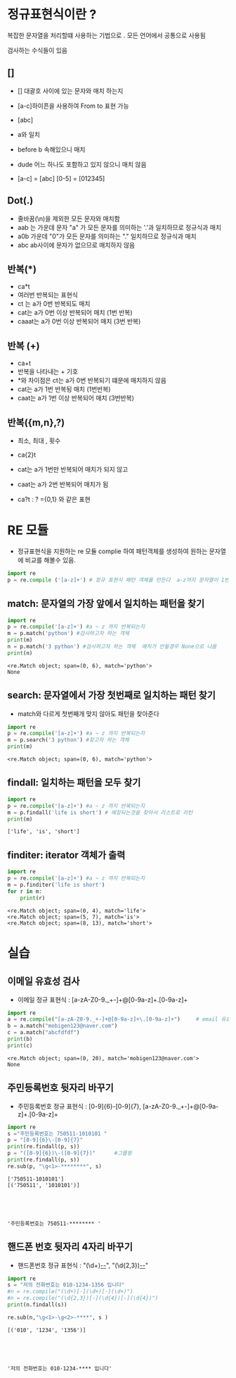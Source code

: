 # 정규표현식이란 ?

복잡한 문자열을 처리할떄 사용하는 기법으로 . 모든 언어에서 공통으로 사용됨


검사하는 수식들이 있음

## []

- [] 대괄호 사이에 있는 문자와 매치 하는지 
- [a-c]하이픈을 사용하여 From to 표현 가능

- [abc]
- a와 일치 
- before b 속해있으니 매치 
- dude 어느 하나도 포함하고 있지 않으니 매치 않음
- [a-c] = [abc] [0-5] = [012345]

## Dot(.)
  - 줄바꿈(\n)을 제외한 모든 문자와 매치함
  - aab 는 가운데 문자 "a" 가 모든 문자를 의미하는 '.'과 일치하므로 정규식과 매치  
  - a0b 가운데 "0"가 모든 문자를 의미하는 "." 일치하므로 정규식과 매치 
  - abc ab사이에 문자가 없으므로 매치하지 않음 

## 반복(*)
- ca*t 
- 여러번 반복되는 표현식 
- ct 는 a가 0번 반복되도 매치 
- cat는 a가 0번 이상 반복되어 매치 (1번 반복)
- caaat는 a가 0번 이상 반복되어 매치 (3번 반복)

## 반복 (+) 
- ca+t
- 반복을 나타내는 + 기호 
- *와 차이점은 ct는 a가 0번 반복되기 떄문에 매치하지 않음 
- cat는 a가 1번 반복됭 매치 (1번반복)
- caat는 a가 1번 이상 반복되어 매치 (3번반복)

## 반복({m,n},?)
  - 최소, 최대 , 횟수
  
  - ca{2}t
  - cat는 a가 1번만 반복되어 매치가 되지 않고 
  - caat는 a가 2번 반복되어 매치가 됨
  - ca?t : ? ={0,1} 와 같은 표현

  

# RE 모듈

- 정규표현식을 지원하는 re 모듈 complie 하여 패턴객체를 생성하여 원하는 문자열에 비교를 해볼수 있음. 




```python
import re
p = re.compile ('[a-z]+') # 정규 표현식 패턴 객체를 만든다  a-z까지 문자열이 1번이상 반복되는 문자열을 찾는다 
```

## match: 문자열의 가장 앞에서 일치하는 패턴을 찾기


```python
import re 
p = re.compile('[a-z]+') #a ~ z 까지 반복되는지 
m = p.match('python') #검사하고자 하는 객체 
print(m)
n = p.match('3 python') #검사하고자 하는 객체  매치가 안될경우 None으로 나옴
print(n)
```

    <re.Match object; span=(0, 6), match='python'>
    None
    

## search: 문자열에서 가장 첫번째로 일치하는 패턴 찾기
 - match와 다르게 첫번째개 맞지 않아도 패턴을 찾아준다 


```python
import re 
p = re.compile('[a-z]+') #a ~ z 까지 반복되는지 
m = p.search('3 python') #찾고자 하는 객체 
print(m)

```

    <re.Match object; span=(0, 6), match='python'>
    

## findall: 일치하는 패턴을 모두 찾기


```python
import re
p = re.compile('[a-z]+') #a ~ z 까지 반복되는지 
m = p.findall('life is short') # 매칭되는것을 찾아서 리스트로 리턴
print(m)
```

    ['life', 'is', 'short']
    

## finditer: iterator 객체가 출력


```python
import re
p = re.compile('[a-z]+') #a ~ z 까지 반복되는지 
m = p.finditer('life is short') 
for r in m:
    print(r)
```

    <re.Match object; span=(0, 4), match='life'>
    <re.Match object; span=(5, 7), match='is'>
    <re.Match object; span=(8, 13), match='short'>
    

# 실습

## 이메일 유효성 검사

- 이메일 정규 표현식 : [a-zA-Z0-9._+-]+@[0-9a-z]+\.[0-9a-z]+


```python
import re
a = re.compile("[a-zA-Z0-9._+-]+@[0-9a-z]+\.[0-9a-z]+")     # email 유효성 검사      
b = a.match("mobigen123@naver.com")
c = a.match("abcfdfdf")
print(b)
print(c)


```

    <re.Match object; span=(0, 20), match='mobigen123@naver.com'>
    None
    

## 주민등록번호 뒷자리 바꾸기

- 주민등록번호 정규 표현식 : [0-9]{6}\-[0-9]{7}, [a-zA-Z0-9._+-]+@[0-9a-z]+.[0-9a-z]+


```python
import re 
s ="주민등록번호는 750511-1010101 "
p = "[0-9]{6}\-[0-9]{7}"          
print(re.findall(p, s))
p = "([0-9]{6})\-([0-9]{7})"      #그룹핑
print(re.findall(p, s))
re.sub(p, "\g<1>-********", s)

```

    ['750511-1010101']
    [('750511', '1010101')]
    




    '주민등록번호는 750511-******** '



## 핸드폰 번호 뒷자리 4자리 바꾸기 

- 핸드폰번호 정규 표현식 : "(\d+)[-](\d+)[-](\d+)", "(\d{2,3})[-](\d{4})[-](\d{4})"


```python
import re 
s = "저의 전화번호는 010-1234-1356 입니다"
#n = re.compile("(\d+)[-](\d+)[-](\d+)")
#n = re.compile("(\d{2,3})[-](\d{4})[-](\d{4})")
print(n.findall(s))

re.sub(n,"\g<1>-\g<2>-****", s )
```

    [('010', '1234', '1356')]
    




    '저의 전화번호는 010-1234-**** 입니다'




```python

```
